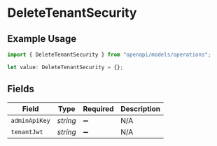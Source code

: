# DeleteTenantSecurity

## Example Usage

```typescript
import { DeleteTenantSecurity } from "openapi/models/operations";

let value: DeleteTenantSecurity = {};
```

## Fields

| Field              | Type               | Required           | Description        |
| ------------------ | ------------------ | ------------------ | ------------------ |
| `adminApiKey`      | *string*           | :heavy_minus_sign: | N/A                |
| `tenantJwt`        | *string*           | :heavy_minus_sign: | N/A                |